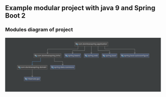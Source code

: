 ## Example modular project with java 9 and Spring Boot 2


### Modules diagram of project

![Modules Diagram](modules-diagram.png)